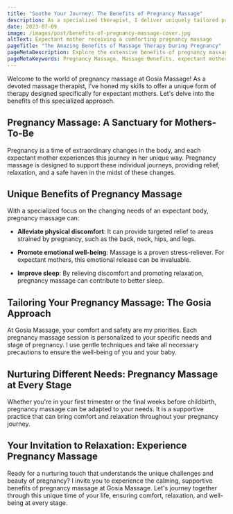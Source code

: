 ```yaml
---
title: "Soothe Your Journey: The Benefits of Pregnancy Massage"
description: As a specialized therapist, I deliver uniquely tailored pregnancy massage therapy, designed to instill a sense of well-being and safety in expectant mothers.
date: 2023-07-09
image: /images/post/benefits-of-pregnancy-massage-cover.jpg
altText: Expectant mother receiving a comforting pregnancy massage
pageTitle: "The Amazing Benefits of Massage Therapy During Pregnancy"
pageMetaDescription: Explore the extensive benefits of pregnancy massage. Understand how it improves sleep, reduces stress, and supports overall wellness.
pageMetaKeywords: Pregnancy Massage, Massage Benefits, expectant mothers, enhanced relaxation, improved comfort, gentle techniques, specialized care, well-being
---
```


Welcome to the world of pregnancy massage at Gosia Massage! As a devoted massage therapist, I've honed my skills to offer a unique form of therapy designed specifically for expectant mothers. Let's delve into the benefits of this specialized approach.

## Pregnancy Massage: A Sanctuary for Mothers-To-Be

Pregnancy is a time of extraordinary changes in the body, and each expectant mother experiences this journey in her unique way. Pregnancy massage is designed to support these individual journeys, providing relief, relaxation, and a safe haven in the midst of these changes.

## Unique Benefits of Pregnancy Massage

With a specialized focus on the changing needs of an expectant body, pregnancy massage can:

- **Alleviate physical discomfort**: It can provide targeted relief to areas strained by pregnancy, such as the back, neck, hips, and legs.

- **Promote emotional well-being**: Massage is a proven stress-reliever. For expectant mothers, this emotional release can be invaluable.

- **Improve sleep**: By relieving discomfort and promoting relaxation, pregnancy massage can contribute to better sleep.

## Tailoring Your Pregnancy Massage: The Gosia Approach

At Gosia Massage, your comfort and safety are my priorities. Each pregnancy massage session is personalized to your specific needs and stage of pregnancy. I use gentle techniques and take all necessary precautions to ensure the well-being of you and your baby.

## Nurturing Different Needs: Pregnancy Massage at Every Stage

Whether you're in your first trimester or the final weeks before childbirth, pregnancy massage can be adapted to your needs. It is a supportive practice that can bring comfort and relaxation throughout your pregnancy journey.

## Your Invitation to Relaxation: Experience Pregnancy Massage

Ready for a nurturing touch that understands the unique challenges and beauty of pregnancy? I invite you to experience the calming, supportive benefits of pregnancy massage at Gosia Massage. Let's journey together through this unique time of your life, ensuring comfort, relaxation, and well-being at every stage.
